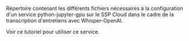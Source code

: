 

Répertoire contenant les différents fichiers nécessaires à la configuration d'un service python-jupyter-gpu sur le SSP Cloud dans le cadre de la transcription d'entretiens avec Whisper-OpenAI. 

Voir ce tutoriel pour utiliser ce service.

